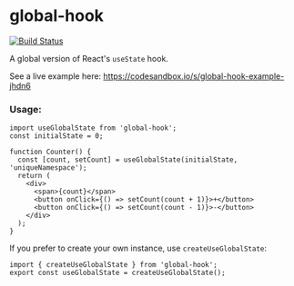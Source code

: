 # global-hook
[![Build Status](https://travis-ci.org/timmydoza/global-hook.svg?branch=master)](https://travis-ci.org/timmydoza/global-hook)

A global version of React's `useState` hook.

See a live example here: https://codesandbox.io/s/global-hook-example-jhdn6

### Usage:

```
import useGlobalState from 'global-hook';
const initialState = 0;

function Counter() {
  const [count, setCount] = useGlobalState(initialState, 'uniqueNamespace');
  return (
    <div>
      <span>{count}</span>
      <button onClick={() => setCount(count + 1)}>+</button>
      <button onClick={() => setCount(count - 1)}>-</button>
    </div>
  );
}
```

If you prefer to create your own instance, use `createUseGlobalState`:

```
import { createUseGlobalState } from 'global-hook';
export const useGlobalState = createUseGlobalState();
```
